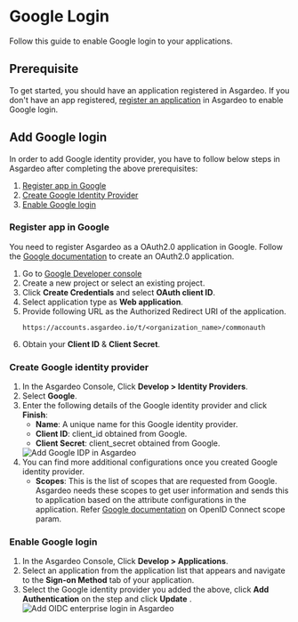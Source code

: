 # Google Login

Follow this guide to enable Google login to your applications.

## Prerequisite
To get started, you should have an application registered in Asgardeo. If you don't have an app registered, [register an application](../../applications/) in Asgardeo to enable Google login.
 
## Add Google login
In order to add Google identity provider, you have to follow below steps in Asgardeo after completing the above prerequisites:
 1. [Register app in Google](#register-app-in-google)
 2. [Create Google Identity Provider](#create-google-identity-provider)
 3. [Enable Google login](#enable-google-login)

### Register app in Google
You need to register Asgardeo as a OAuth2.0 application in Google. Follow the [Google documentation](https://support.google.com/googleapi/answer/6158849) to create an OAuth2.0 application.

1. Go to [Google Developer console](https://console.developers.google.com/apis/credentials)
2. Create a new project or select an existing project.
3. Click **Create Credentials**  and select **OAuth client ID**.
4. Select application type as **Web application**.
5. Provide following URL as the Authorized Redirect URI of the application.
    ```
    https://accounts.asgardeo.io/t/<organization_name>/commonauth
    ```
6. Obtain your **Client ID** & **Client Secret**.  
    
### Create Google identity provider
1. In the Asgardeo Console, Click **Develop > Identity Providers**.
2. Select **Google**.
    <!--img :src="$withBase('/assets/img/guides/idp/list_of_idps.png')" alt="List of IDPs in Asgardeo"-->
3. Enter the following details of the Google identity provider and click **Finish**:
    - **Name**: A unique name for this Google identity provider.
    - **Client ID**: client_id obtained from Google.
    - **Client Secret**: client_secret obtained from Google.   
    <img :src="$withBase('/assets/img/guides/idp/google-idp/add-google-idp.png')" alt="Add Google IDP in Asgardeo">
4. You can find more additional configurations once you created Google identity provider.
    - **Scopes**: This is the list of scopes that are requested from Google. Asgardeo needs these scopes to get user information and sends this to application based on the attribute configurations in the application. Refer [Google documentation](https://developers.google.com/identity/protocols/oauth2/openid-connect#scope-param) on OpenID Connect scope param.
 
###  Enable Google login
1. In the Asgardeo Console, Click **Develop > Applications**.
2. Select an application from the application list that appears and navigate to the **Sign-on Method** tab of your application.
3. Select the Google identity provider you added the above, click **Add Authentication** on the step and click **Update** .
    <img :src="$withBase('/assets/img/guides/idp/google-idp/add-google-federation.png')" alt="Add OIDC enterprise login in Asgardeo">
